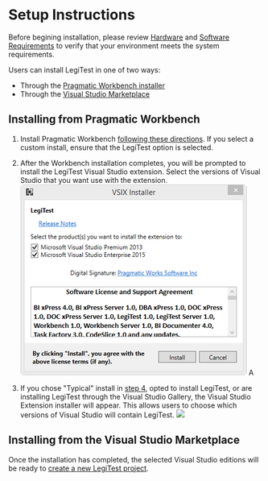 # Setup Instructions

Before begining installation, please review [Hardware](HardwareRequirements.md) and [Software Requirements](SoftwareRequirements.md) to verify that your environment meets the system requirements.

Users can install LegiTest in one of two ways:  
- Through the [Pragmatic Workbench installer](#installing-from-pragmatic-workbench)
- Through the [Visual Studio Marketplace](#installing-from-the-visual-studio-marketplace)


## Installing from Pragmatic Workbench 

1. Install Pragmatic Workbench [following these directions](http://help.pragmaticworks.com/docxpress/index.html). If you select a custom install, ensure that the LegiTest option is selected.
1. After the Workbench installation completes, you will be prompted to install the LegiTest Visual Studio extension. Select the versions of Visual Studio that you want use with the extension.   
![LegiTest Extension](images/VSIXInstaller.png)
A

1. If you chose "Typical" install in [step 4](SetupInstructions.html#Step4), opted to install LegiTest, or are installing LegiTest through the Visual Studio Gallery, the Visual Studio Extension installer will appear. This allows users to choose which versions of Visual Studio will contain LegiTest.
![](lib/VSIXInstaller.png)

## Installing from the Visual Studio Marketplace

Once the installation has completed, the selected Visual Studio editions will be ready to [create a new LegiTest project](Overview.html#CreatingANewProject).
